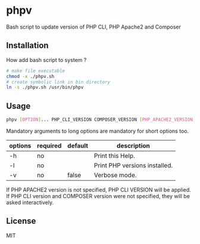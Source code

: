 # phpv
Bash script to update version of PHP CLI, PHP Apache2 and Composer

## Installation

How add bash script to system ?
```sh
# make file executable
chmod -x ./phpv.sh
# create symbolic link in bin directory
ln -s ./phpv.sh /usr/bin/phpv
```

## Usage

```sh
phpv [OPTION]... PHP_CLI_VERSION COMPOSER_VERSION [PHP_APACHE2_VERSION]
```

Mandatory arguments to long options are mandatory for short options too.

| options | required | default | description                     |
|---------|----------|---------|---------------------------------|
| -h      | no       |         | Print this Help.                |
| -l      | no       |         | Print PHP versions installed.   |
| -v      | no       | false   | Verbose mode.                   |

If PHP APACHE2 version is not specified, PHP CLI VERSION will be applied.
If PHP CLI version and COMPOSER version were not specified, they will be asked interactively.

## License

MIT